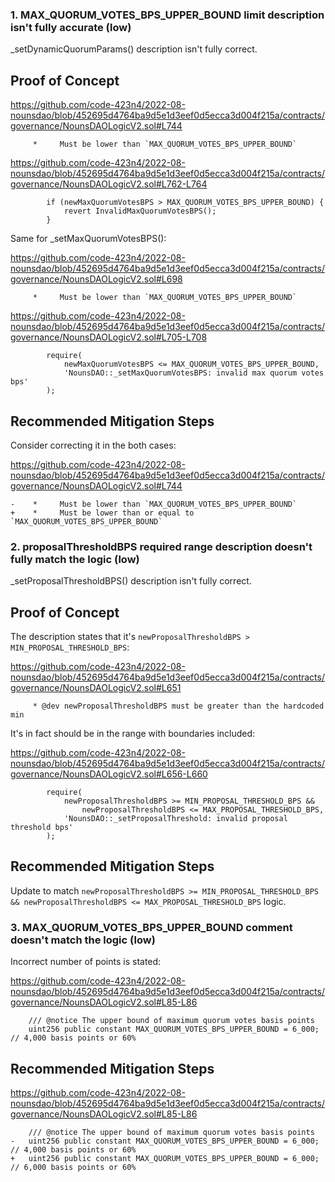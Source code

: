 ### 1. MAX_QUORUM_VOTES_BPS_UPPER_BOUND limit description isn't fully accurate (low)

_setDynamicQuorumParams() description isn't fully correct.

## Proof of Concept

https://github.com/code-423n4/2022-08-nounsdao/blob/452695d4764ba9d5e1d3eef0d5ecca3d004f215a/contracts/governance/NounsDAOLogicV2.sol#L744

```solidity
     *     Must be lower than `MAX_QUORUM_VOTES_BPS_UPPER_BOUND`
```

https://github.com/code-423n4/2022-08-nounsdao/blob/452695d4764ba9d5e1d3eef0d5ecca3d004f215a/contracts/governance/NounsDAOLogicV2.sol#L762-L764

```solidity
        if (newMaxQuorumVotesBPS > MAX_QUORUM_VOTES_BPS_UPPER_BOUND) {
            revert InvalidMaxQuorumVotesBPS();
        }
```

Same for _setMaxQuorumVotesBPS():

https://github.com/code-423n4/2022-08-nounsdao/blob/452695d4764ba9d5e1d3eef0d5ecca3d004f215a/contracts/governance/NounsDAOLogicV2.sol#L698

```solidity
     *     Must be lower than `MAX_QUORUM_VOTES_BPS_UPPER_BOUND`
```

https://github.com/code-423n4/2022-08-nounsdao/blob/452695d4764ba9d5e1d3eef0d5ecca3d004f215a/contracts/governance/NounsDAOLogicV2.sol#L705-L708

```solidity
        require(
            newMaxQuorumVotesBPS <= MAX_QUORUM_VOTES_BPS_UPPER_BOUND,
            'NounsDAO::_setMaxQuorumVotesBPS: invalid max quorum votes bps'
        );
```

## Recommended Mitigation Steps

Consider correcting it in the both cases:

https://github.com/code-423n4/2022-08-nounsdao/blob/452695d4764ba9d5e1d3eef0d5ecca3d004f215a/contracts/governance/NounsDAOLogicV2.sol#L744

```solidity
-    *     Must be lower than `MAX_QUORUM_VOTES_BPS_UPPER_BOUND`
+    *     Must be lower than or equal to `MAX_QUORUM_VOTES_BPS_UPPER_BOUND`
```

### 2. proposalThresholdBPS required range description doesn't fully match the logic (low)

_setProposalThresholdBPS() description isn't fully correct.

## Proof of Concept

The description states that it's `newProposalThresholdBPS > MIN_PROPOSAL_THRESHOLD_BPS`:

https://github.com/code-423n4/2022-08-nounsdao/blob/452695d4764ba9d5e1d3eef0d5ecca3d004f215a/contracts/governance/NounsDAOLogicV2.sol#L651

```solidity
     * @dev newProposalThresholdBPS must be greater than the hardcoded min
```

It's in fact should be in the range with boundaries included:

https://github.com/code-423n4/2022-08-nounsdao/blob/452695d4764ba9d5e1d3eef0d5ecca3d004f215a/contracts/governance/NounsDAOLogicV2.sol#L656-L660

```solidity
        require(
            newProposalThresholdBPS >= MIN_PROPOSAL_THRESHOLD_BPS &&
                newProposalThresholdBPS <= MAX_PROPOSAL_THRESHOLD_BPS,
            'NounsDAO::_setProposalThreshold: invalid proposal threshold bps'
        );
```

## Recommended Mitigation Steps

Update to match `newProposalThresholdBPS >= MIN_PROPOSAL_THRESHOLD_BPS && newProposalThresholdBPS <= MAX_PROPOSAL_THRESHOLD_BPS` logic.


### 3. MAX_QUORUM_VOTES_BPS_UPPER_BOUND comment doesn't match the logic (low)

Incorrect number of points is stated:

https://github.com/code-423n4/2022-08-nounsdao/blob/452695d4764ba9d5e1d3eef0d5ecca3d004f215a/contracts/governance/NounsDAOLogicV2.sol#L85-L86

```solidity
    /// @notice The upper bound of maximum quorum votes basis points
    uint256 public constant MAX_QUORUM_VOTES_BPS_UPPER_BOUND = 6_000; // 4,000 basis points or 60%
```

## Recommended Mitigation Steps

https://github.com/code-423n4/2022-08-nounsdao/blob/452695d4764ba9d5e1d3eef0d5ecca3d004f215a/contracts/governance/NounsDAOLogicV2.sol#L85-L86

```solidity
    /// @notice The upper bound of maximum quorum votes basis points
-   uint256 public constant MAX_QUORUM_VOTES_BPS_UPPER_BOUND = 6_000; // 4,000 basis points or 60%
+   uint256 public constant MAX_QUORUM_VOTES_BPS_UPPER_BOUND = 6_000; // 6,000 basis points or 60%
```
